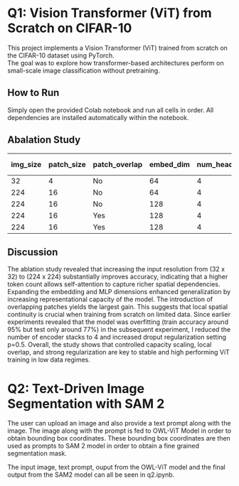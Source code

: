 # Q1: Vision Transformer (ViT) from Scratch on CIFAR-10

This project implements a Vision Transformer (ViT) trained from scratch on the CIFAR-10 dataset using PyTorch.  
The goal was to explore how transformer-based architectures perform on small-scale image classification without pretraining.


## How to Run

Simply open the provided Colab notebook and run all cells in order. All dependencies are installed automatically within the notebook.

## Abalation Study

| img_size | patch_size | patch_overlap | embed_dim | num_heads | depth | dropout | mlp_dim | Train Accuracy | Test Accuracy |
|-----------|-------------|----------------|------------|------------|--------|----------|----------|----------------|---------------|
| 32        | 4           | No             | 64         | 4          | 4      | 0.1      | 128      | 12.87          | 19.93         |
| 224       | 16          | No             | 64         | 4          | 6      | 0.1      | 128      | 95.00          | 77.42         |
| 224       | 16          | No             | 128        | 4          | 6      | 0.2      | 256      | 90.62          | 78.44         |
| 224       | 16          | Yes            | 128        | 4          | 6      | 0.2      | 256      | 96.40          | 81.33         |
| 224       | 16          | Yes            | 128        | 4          | 4      | 0.5      | 256      | 91.11          | **83.24**     |

## Discussion
The ablation study revealed that increasing the input resolution from (32 x 32) to (224 x 224) substantially improves accuracy, indicating that a higher token count allows self-attention to capture richer spatial dependencies. Expanding the embedding and MLP dimensions enhanced generalization by increasing representational capacity of the model. The introduction of overlapping patches yields the largest gain. This suggests that local spatial continuity is crucial when training from scratch on limited data. Since earlier experiments revealed that the model was overfitting (train accuracy around 95% but test only around 77%) in the subsequent experiment, I reduced the number of encoder stacks to 4 and increased droput regularization setting p=0.5. Overall, the study shows that controlled capacity scaling, local overlap, and strong regularization are key to stable and high performing ViT training in low data regimes.


# Q2: Text-Driven Image Segmentation with SAM 2

The user can upload an image and also provide a text prompt along with the image. The image along with the prompt is fed to OWL-ViT Model in order to obtain bounding box coordinates. These bounding box coordinates are then used as prompts to SAM 2 model in order to obtain a fine grained segmentation mask. 

The input image, text prompt, ouput from the OWL-ViT model and the final output from the SAM2 model can all be seen in q2.ipynb. 


